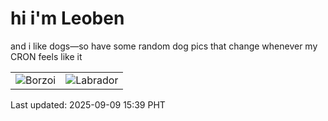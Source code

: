 # hi i'm Leoben

and i like dogs—so have some random dog pics that change whenever my CRON feels like it

|  |  |
|--------|----------|
| ![Borzoi](https://random-dog-vercel.vercel.app/api/random-borzoi?v=1757403599) | ![Labrador](https://random-dog-vercel.vercel.app/api/random-labrador?v=1757403599) |

Last updated: 2025-09-09 15:39 PHT
